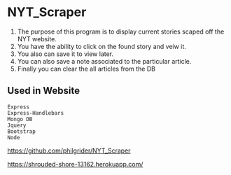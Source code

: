 # NYT_Scraper

1. The purpose of this program is to display current stories scaped off the NYT website.
2. You have the ability to click on the found story and veiw it.
3. You also can save it to view later.
4. You can also save a note associated to the particular article.
5. Finally you can clear the all articles from the DB

## Used in Website
    Express
    Express-Handlebars
    Mongo DB
    Jquery
    Bootstrap
    Node

https://github.com/philgrider/NYT_Scraper

https://shrouded-shore-13162.herokuapp.com/